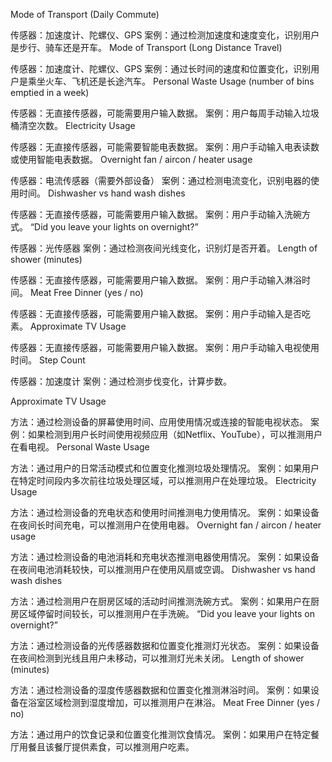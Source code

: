 
Mode of Transport (Daily Commute)

传感器：加速度计、陀螺仪、GPS
案例：通过检测加速度和速度变化，识别用户是步行、骑车还是开车。
Mode of Transport (Long Distance Travel)

传感器：加速度计、陀螺仪、GPS
案例：通过长时间的速度和位置变化，识别用户是乘坐火车、飞机还是长途汽车。
Personal Waste Usage (number of bins emptied in a week)

传感器：无直接传感器，可能需要用户输入数据。
案例：用户每周手动输入垃圾桶清空次数。
Electricity Usage

传感器：无直接传感器，可能需要智能电表数据。
案例：用户手动输入电表读数或使用智能电表数据。
Overnight fan / aircon / heater usage

传感器：电流传感器（需要外部设备）
案例：通过检测电流变化，识别电器的使用时间。
Dishwasher vs hand wash dishes

传感器：无直接传感器，可能需要用户输入数据。
案例：用户手动输入洗碗方式。
“Did you leave your lights on overnight?”

传感器：光传感器
案例：通过检测夜间光线变化，识别灯是否开着。
Length of shower (minutes)

传感器：无直接传感器，可能需要用户输入数据。
案例：用户手动输入淋浴时间。
Meat Free Dinner (yes / no)

传感器：无直接传感器，可能需要用户输入数据。
案例：用户手动输入是否吃素。
Approximate TV Usage

传感器：无直接传感器，可能需要用户输入数据。
案例：用户手动输入电视使用时间。
Step Count

传感器：加速度计
案例：通过检测步伐变化，计算步数。

Approximate TV Usage

方法：通过检测设备的屏幕使用时间、应用使用情况或连接的智能电视状态。
案例：如果检测到用户长时间使用视频应用（如Netflix、YouTube），可以推测用户在看电视。
Personal Waste Usage

方法：通过用户的日常活动模式和位置变化推测垃圾处理情况。
案例：如果用户在特定时间段内多次前往垃圾处理区域，可以推测用户在处理垃圾。
Electricity Usage

方法：通过检测设备的充电状态和使用时间推测电力使用情况。
案例：如果设备在夜间长时间充电，可以推测用户在使用电器。
Overnight fan / aircon / heater usage

方法：通过检测设备的电池消耗和充电状态推测电器使用情况。
案例：如果设备在夜间电池消耗较快，可以推测用户在使用风扇或空调。
Dishwasher vs hand wash dishes

方法：通过检测用户在厨房区域的活动时间推测洗碗方式。
案例：如果用户在厨房区域停留时间较长，可以推测用户在手洗碗。
“Did you leave your lights on overnight?”

方法：通过检测设备的光传感器数据和位置变化推测灯光状态。
案例：如果设备在夜间检测到光线且用户未移动，可以推测灯光未关闭。
Length of shower (minutes)

方法：通过检测设备的湿度传感器数据和位置变化推测淋浴时间。
案例：如果设备在浴室区域检测到湿度增加，可以推测用户在淋浴。
Meat Free Dinner (yes / no)

方法：通过用户的饮食记录和位置变化推测饮食情况。
案例：如果用户在特定餐厅用餐且该餐厅提供素食，可以推测用户吃素。